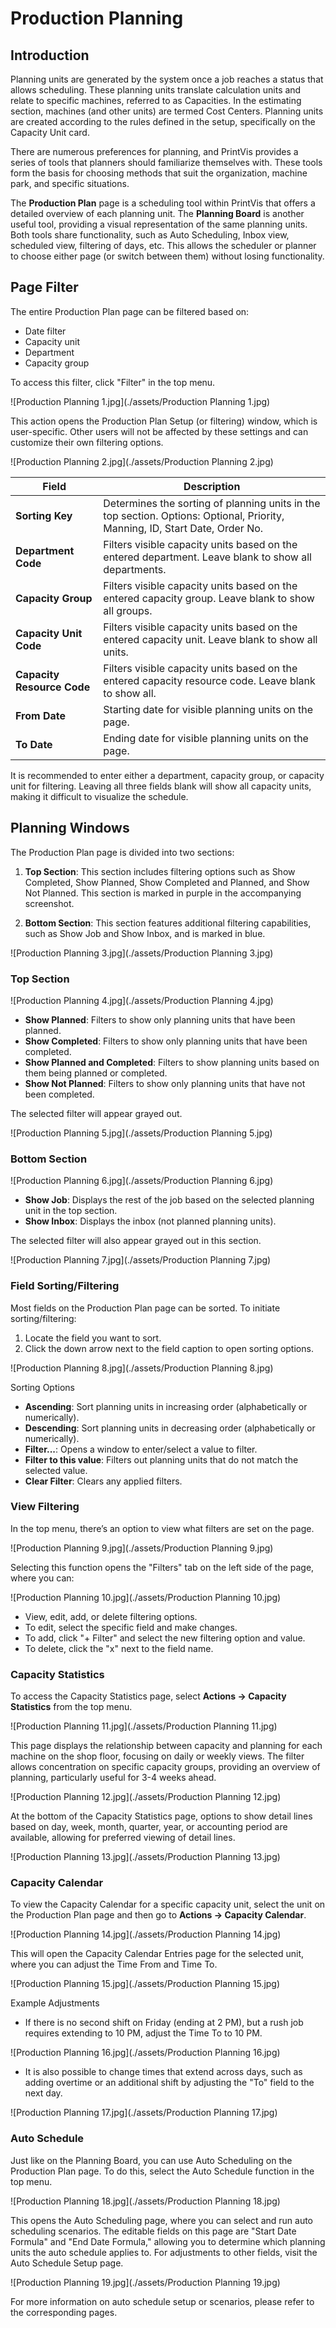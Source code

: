 # Production Planning


## Introduction

Planning units are generated by the system once a job reaches a status that allows scheduling. These planning units translate calculation units and relate to specific machines, referred to as Capacities. In the estimating section, machines (and other units) are termed Cost Centers. Planning units are created according to the rules defined in the setup, specifically on the Capacity Unit card.

There are numerous preferences for planning, and PrintVis provides a series of tools that planners should familiarize themselves with. These tools form the basis for choosing methods that suit the organization, machine park, and specific situations.

The **Production Plan** page is a scheduling tool within PrintVis that offers a detailed overview of each planning unit. The **Planning Board** is another useful tool, providing a visual representation of the same planning units. Both tools share functionality, such as Auto Scheduling, Inbox view, scheduled view, filtering of days, etc. This allows the scheduler or planner to choose either page (or switch between them) without losing functionality.

## Page Filter

The entire Production Plan page can be filtered based on:

- Date filter
- Capacity unit
- Department
- Capacity group

To access this filter, click "Filter" in the top menu. 

![Production Planning 1.jpg](./assets/Production Planning 1.jpg)

This action opens the Production Plan Setup (or filtering) window, which is user-specific. Other users will not be affected by these settings and can customize their own filtering options.

![Production Planning 2.jpg](./assets/Production Planning 2.jpg)


| Field                   | Description                                                                                         |
|-------------------------|-----------------------------------------------------------------------------------------------------|
| **Sorting Key**         | Determines the sorting of planning units in the top section. Options: Optional, Priority, Manning, ID, Start Date, Order No. |
| **Department Code**     | Filters visible capacity units based on the entered department. Leave blank to show all departments. |
| **Capacity Group**      | Filters visible capacity units based on the entered capacity group. Leave blank to show all groups. |
| **Capacity Unit Code**  | Filters visible capacity units based on the entered capacity unit. Leave blank to show all units.  |
| **Capacity Resource Code** | Filters visible capacity units based on the entered capacity resource code. Leave blank to show all. |
| **From Date**           | Starting date for visible planning units on the page.                                              |
| **To Date**             | Ending date for visible planning units on the page.                                                |

It is recommended to enter either a department, capacity group, or capacity unit for filtering. Leaving all three fields blank will show all capacity units, making it difficult to visualize the schedule.

## Planning Windows

The Production Plan page is divided into two sections:

1. **Top Section**: This section includes filtering options such as Show Completed, Show Planned, Show Completed and Planned, and Show Not Planned. This section is marked in purple in the accompanying screenshot.
   
2. **Bottom Section**: This section features additional filtering capabilities, such as Show Job and Show Inbox, and is marked in blue.

![Production Planning 3.jpg](./assets/Production Planning 3.jpg)

### Top Section

![Production Planning 4.jpg](./assets/Production Planning 4.jpg)

- **Show Planned**: Filters to show only planning units that have been planned.
- **Show Completed**: Filters to show only planning units that have been completed.
- **Show Planned and Completed**: Filters to show planning units based on them being planned or completed.
- **Show Not Planned**: Filters to show only planning units that have not been completed.

The selected filter will appear grayed out. 

![Production Planning 5.jpg](./assets/Production Planning 5.jpg)

### Bottom Section

![Production Planning 6.jpg](./assets/Production Planning 6.jpg)

- **Show Job**: Displays the rest of the job based on the selected planning unit in the top section.
- **Show Inbox**: Displays the inbox (not planned planning units).

The selected filter will also appear grayed out in this section.

![Production Planning 7.jpg](./assets/Production Planning 7.jpg)

### Field Sorting/Filtering

Most fields on the Production Plan page can be sorted. To initiate sorting/filtering:

1. Locate the field you want to sort.
2. Click the down arrow next to the field caption to open sorting options.

![Production Planning 8.jpg](./assets/Production Planning 8.jpg)

 Sorting Options

- **Ascending**: Sort planning units in increasing order (alphabetically or numerically).
- **Descending**: Sort planning units in decreasing order (alphabetically or numerically).
- **Filter...**: Opens a window to enter/select a value to filter.
- **Filter to this value**: Filters out planning units that do not match the selected value.
- **Clear Filter**: Clears any applied filters.

### View Filtering

In the top menu, there’s an option to view what filters are set on the page. 

![Production Planning 9.jpg](./assets/Production Planning 9.jpg)


Selecting this function opens the "Filters" tab on the left side of the page, where you can:

![Production Planning 10.jpg](./assets/Production Planning 10.jpg)


- View, edit, add, or delete filtering options.
- To edit, select the specific field and make changes.
- To add, click "+ Filter" and select the new filtering option and value.
- To delete, click the "x" next to the field name.

### Capacity Statistics

To access the Capacity Statistics page, select **Actions -> Capacity Statistics** from the top menu. 

![Production Planning 11.jpg](./assets/Production Planning 11.jpg)

This page displays the relationship between capacity and planning for each machine on the shop floor, focusing on daily or weekly views. The filter allows concentration on specific capacity groups, providing an overview of planning, particularly useful for 3-4 weeks ahead.

![Production Planning 12.jpg](./assets/Production Planning 12.jpg)

At the bottom of the Capacity Statistics page, options to show detail lines based on day, week, month, quarter, year, or accounting period are available, allowing for preferred viewing of detail lines.

![Production Planning 13.jpg](./assets/Production Planning 13.jpg)

### Capacity Calendar

To view the Capacity Calendar for a specific capacity unit, select the unit on the Production Plan page and then go to **Actions -> Capacity Calendar**. 

![Production Planning 14.jpg](./assets/Production Planning 14.jpg)

This will open the Capacity Calendar Entries page for the selected unit, where you can adjust the Time From and Time To.

![Production Planning 15.jpg](./assets/Production Planning 15.jpg)

Example Adjustments

- If there is no second shift on Friday (ending at 2 PM), but a rush job requires extending to 10 PM, adjust the Time To to 10 PM.

![Production Planning 16.jpg](./assets/Production Planning 16.jpg)

- It is also possible to change times that extend across days, such as adding overtime or an additional shift by adjusting the "To" field to the next day.

![Production Planning 17.jpg](./assets/Production Planning 17.jpg)

### Auto Schedule

Just like on the Planning Board, you can use Auto Scheduling on the Production Plan page. To do this, select the Auto Schedule function in the top menu.

![Production Planning 18.jpg](./assets/Production Planning 18.jpg)

This opens the Auto Scheduling page, where you can select and run auto scheduling scenarios. The editable fields on this page are "Start Date Formula" and "End Date Formula," allowing you to determine which planning units the auto schedule applies to. For adjustments to other fields, visit the Auto Schedule Setup page.

![Production Planning 19.jpg](./assets/Production Planning 19.jpg)

For more information on auto schedule setup or scenarios, please refer to the corresponding pages.
